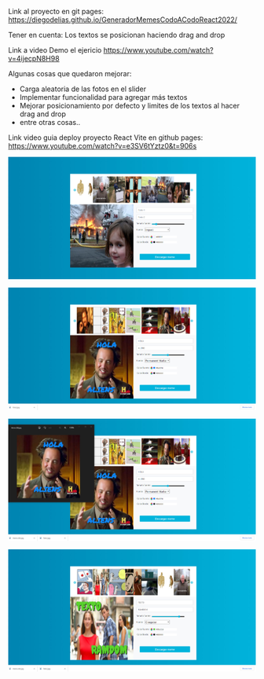 Link al proyecto en git pages:
https://diegodelias.github.io/GeneradorMemesCodoACodoReact2022/

Tener en cuenta: Los textos se posicionan haciendo drag and drop

Link a video Demo el ejericio
https://www.youtube.com/watch?v=4ijecpN8H98

Algunas cosas que quedaron mejorar:
- Carga aleatoria de las fotos en el slider
- Implementar funcionalidad para agregar más textos
- Mejorar posicionamiento por defecto y limites de los textos al hacer drag and drop
- entre otras cosas..

Link video guia deploy proyecto React Vite en github pages:
https://www.youtube.com/watch?v=e3SV6tYztz0&t=906s


![](src/assets/fotosRepo/foto1.jpg)


![](src/assets/fotosRepo/foto2.jpg)



![](src/assets/fotosRepo/foto3.jpg)



![](src/assets/fotosRepo/foto4.jpg)
